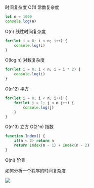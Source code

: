 时间复杂度
O(1) 常数复杂度
   ```js
   let n = 1000
   console.log(n)
   ```
O(n) 线性时间复杂度
```js
for(let i = 0; i < n; i++) {
    console.log(i)
}
```

O(log n) 对数复杂度
```js
for(let i = 0; i < n; i = i * 2) {
    console.log(i)
}
```
O(n^2) 平方
```js
for(let i = 0; i < n; i++) {
    for(let j = 1; j < n j++) {
        console.log(j)
    }
}
```
O(n^3) 立方
O(2^n) 指数
```js
function Index() {
    if(n < 2) return n
    return Index(n - 1) + Index(n - 2)
}
```
O(n!) 阶乘

如何分析一个程序的时间复杂度

![](/Users/liujiantao/Dev/Project/my-blog/docs/img/lion.webp)